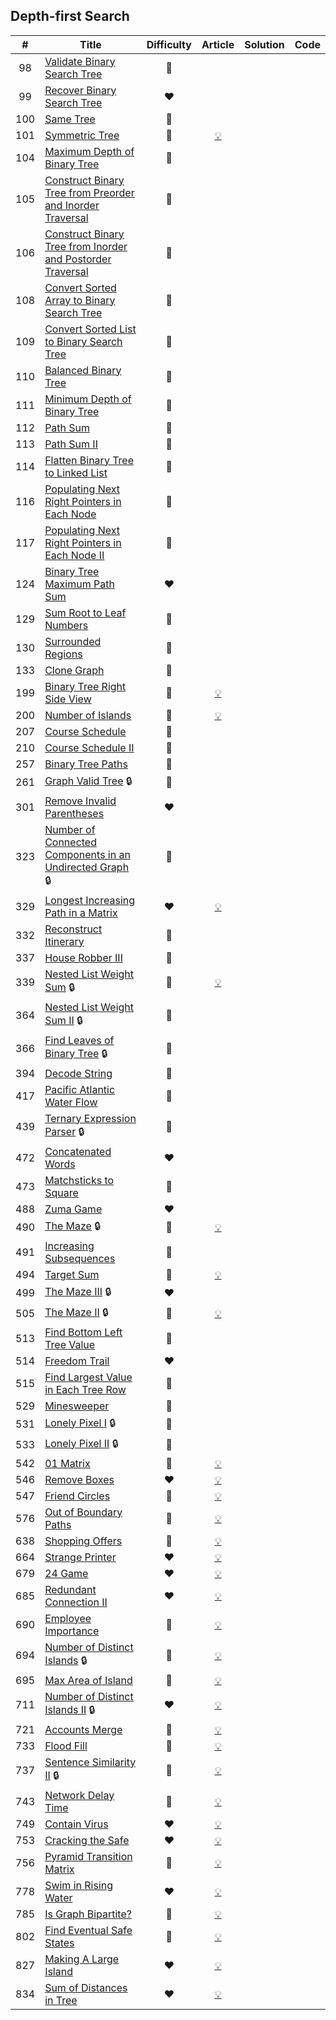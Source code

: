 
## Depth-first Search

|#|Title|Difficulty|Article|Solution|Code|
|:---:|---|:---:|:---:|:---:|:---:|
|98|[Validate Binary Search Tree](https://leetcode.com/problems/validate-binary-search-tree) |🧡||||
|99|[Recover Binary Search Tree](https://leetcode.com/problems/recover-binary-search-tree) |❤️||||
|100|[Same Tree](https://leetcode.com/problems/same-tree) |💚||||
|101|[Symmetric Tree](https://leetcode.com/problems/symmetric-tree) |💚|[💡](https://leetcode.com/articles/symmetric-tree)|||
|104|[Maximum Depth of Binary Tree](https://leetcode.com/problems/maximum-depth-of-binary-tree) |💚||||
|105|[Construct Binary Tree from Preorder and Inorder Traversal](https://leetcode.com/problems/construct-binary-tree-from-preorder-and-inorder-traversal) |🧡||||
|106|[Construct Binary Tree from Inorder and Postorder Traversal](https://leetcode.com/problems/construct-binary-tree-from-inorder-and-postorder-traversal) |🧡||||
|108|[Convert Sorted Array to Binary Search Tree](https://leetcode.com/problems/convert-sorted-array-to-binary-search-tree) |💚||||
|109|[Convert Sorted List to Binary Search Tree](https://leetcode.com/problems/convert-sorted-list-to-binary-search-tree) |🧡||||
|110|[Balanced Binary Tree](https://leetcode.com/problems/balanced-binary-tree) |💚||||
|111|[Minimum Depth of Binary Tree](https://leetcode.com/problems/minimum-depth-of-binary-tree) |💚||||
|112|[Path Sum](https://leetcode.com/problems/path-sum) |💚||||
|113|[Path Sum II](https://leetcode.com/problems/path-sum-ii) |🧡||||
|114|[Flatten Binary Tree to Linked List](https://leetcode.com/problems/flatten-binary-tree-to-linked-list) |🧡||||
|116|[Populating Next Right Pointers in Each Node](https://leetcode.com/problems/populating-next-right-pointers-in-each-node) |🧡||||
|117|[Populating Next Right Pointers in Each Node II](https://leetcode.com/problems/populating-next-right-pointers-in-each-node-ii) |🧡||||
|124|[Binary Tree Maximum Path Sum](https://leetcode.com/problems/binary-tree-maximum-path-sum) |❤️||||
|129|[Sum Root to Leaf Numbers](https://leetcode.com/problems/sum-root-to-leaf-numbers) |🧡||||
|130|[Surrounded Regions](https://leetcode.com/problems/surrounded-regions) |🧡||||
|133|[Clone Graph](https://leetcode.com/problems/clone-graph) |🧡||||
|199|[Binary Tree Right Side View](https://leetcode.com/problems/binary-tree-right-side-view) |🧡|[💡](https://leetcode.com/articles/binary-tree-right-side-view)|||
|200|[Number of Islands](https://leetcode.com/problems/number-of-islands) |🧡|[💡](https://leetcode.com/articles/number-of-islands)|||
|207|[Course Schedule](https://leetcode.com/problems/course-schedule) |🧡||||
|210|[Course Schedule II](https://leetcode.com/problems/course-schedule-ii) |🧡||||
|257|[Binary Tree Paths](https://leetcode.com/problems/binary-tree-paths) |💚||||
|261|[Graph Valid Tree](https://leetcode.com/problems/graph-valid-tree) 🔒|🧡||||
|301|[Remove Invalid Parentheses](https://leetcode.com/problems/remove-invalid-parentheses) |❤️||||
|323|[Number of Connected Components in an Undirected Graph](https://leetcode.com/problems/number-of-connected-components-in-an-undirected-graph) 🔒|🧡||||
|329|[Longest Increasing Path in a Matrix](https://leetcode.com/problems/longest-increasing-path-in-a-matrix) |❤️|[💡](https://leetcode.com/articles/longest-increasing-path-matrix)|||
|332|[Reconstruct Itinerary](https://leetcode.com/problems/reconstruct-itinerary) |🧡||||
|337|[House Robber III](https://leetcode.com/problems/house-robber-iii) |🧡||||
|339|[Nested List Weight Sum](https://leetcode.com/problems/nested-list-weight-sum) 🔒|💚|[💡](https://leetcode.com/articles/nested-list-weight-sum)|||
|364|[Nested List Weight Sum II](https://leetcode.com/problems/nested-list-weight-sum-ii) 🔒|🧡||||
|366|[Find Leaves of Binary Tree](https://leetcode.com/problems/find-leaves-of-binary-tree) 🔒|🧡||||
|394|[Decode String](https://leetcode.com/problems/decode-string) |🧡||||
|417|[Pacific Atlantic Water Flow](https://leetcode.com/problems/pacific-atlantic-water-flow) |🧡||||
|439|[Ternary Expression Parser](https://leetcode.com/problems/ternary-expression-parser) 🔒|🧡||||
|472|[Concatenated Words](https://leetcode.com/problems/concatenated-words) |❤️||||
|473|[Matchsticks to Square](https://leetcode.com/problems/matchsticks-to-square) |🧡||||
|488|[Zuma Game](https://leetcode.com/problems/zuma-game) |❤️||||
|490|[The Maze](https://leetcode.com/problems/the-maze) 🔒|🧡|[💡](https://leetcode.com/articles/the-maze)|||
|491|[Increasing Subsequences](https://leetcode.com/problems/increasing-subsequences) |🧡||||
|494|[Target Sum](https://leetcode.com/problems/target-sum) |🧡|[💡](https://leetcode.com/articles/target-sum)|||
|499|[The Maze III](https://leetcode.com/problems/the-maze-iii) 🔒|❤️||||
|505|[The Maze II](https://leetcode.com/problems/the-maze-ii) 🔒|🧡|[💡](https://leetcode.com/articles/the-maze-ii)|||
|513|[Find Bottom Left Tree Value](https://leetcode.com/problems/find-bottom-left-tree-value) |🧡||||
|514|[Freedom Trail](https://leetcode.com/problems/freedom-trail) |❤️||||
|515|[Find Largest Value in Each Tree Row](https://leetcode.com/problems/find-largest-value-in-each-tree-row) |🧡||||
|529|[Minesweeper](https://leetcode.com/problems/minesweeper) |🧡||||
|531|[Lonely Pixel I](https://leetcode.com/problems/lonely-pixel-i) 🔒|🧡||||
|533|[Lonely Pixel II](https://leetcode.com/problems/lonely-pixel-ii) 🔒|🧡||||
|542|[01 Matrix](https://leetcode.com/problems/01-matrix) |🧡|[💡](https://leetcode.com/articles/01-matrix)|||
|546|[Remove Boxes](https://leetcode.com/problems/remove-boxes) |❤️|[💡](https://leetcode.com/articles/remove-boxes)|||
|547|[Friend Circles](https://leetcode.com/problems/friend-circles) |🧡|[💡](https://leetcode.com/articles/friend-circles)|||
|576|[Out of Boundary Paths](https://leetcode.com/problems/out-of-boundary-paths) |🧡|[💡](https://leetcode.com/articles/out-of-boundary-paths)|||
|638|[Shopping Offers](https://leetcode.com/problems/shopping-offers) |🧡|[💡](https://leetcode.com/articles/shopping-offers)|||
|664|[Strange Printer](https://leetcode.com/problems/strange-printer) |❤️|[💡](https://leetcode.com/articles/strange-printer)|||
|679|[24 Game](https://leetcode.com/problems/24-game) |❤️|[💡](https://leetcode.com/articles/24-game)|||
|685|[Redundant Connection II](https://leetcode.com/problems/redundant-connection-ii) |❤️|[💡](https://leetcode.com/articles/redundant-connection-ii)|||
|690|[Employee Importance](https://leetcode.com/problems/employee-importance) |💚|[💡](https://leetcode.com/articles/employee-importance)|||
|694|[Number of Distinct Islands](https://leetcode.com/problems/number-of-distinct-islands) 🔒|🧡|[💡](https://leetcode.com/articles/number-of-distinct-islands)|||
|695|[Max Area of Island](https://leetcode.com/problems/max-area-of-island) |💚|[💡](https://leetcode.com/articles/max-area-of-island)|||
|711|[Number of Distinct Islands II](https://leetcode.com/problems/number-of-distinct-islands-ii) 🔒|❤️|[💡](https://leetcode.com/articles/number-of-distinct-islands-ii)|||
|721|[Accounts Merge](https://leetcode.com/problems/accounts-merge) |🧡|[💡](https://leetcode.com/articles/accounts-merge)|||
|733|[Flood Fill](https://leetcode.com/problems/flood-fill) |💚|[💡](https://leetcode.com/articles/flood-fill)|||
|737|[Sentence Similarity II](https://leetcode.com/problems/sentence-similarity-ii) 🔒|🧡|[💡](https://leetcode.com/articles/sentence-similarity-ii)|||
|743|[Network Delay Time](https://leetcode.com/problems/network-delay-time) |🧡|[💡](https://leetcode.com/articles/network-delay-time)|||
|749|[Contain Virus](https://leetcode.com/problems/contain-virus) |❤️|[💡](https://leetcode.com/articles/contain-virus)|||
|753|[Cracking the Safe](https://leetcode.com/problems/cracking-the-safe) |❤️|[💡](https://leetcode.com/articles/cracking-the-safe)|||
|756|[Pyramid Transition Matrix](https://leetcode.com/problems/pyramid-transition-matrix) |🧡|[💡](https://leetcode.com/articles/pyramid-transition-matrix)|||
|778|[Swim in Rising Water](https://leetcode.com/problems/swim-in-rising-water) |❤️|[💡](https://leetcode.com/articles/swim-in-rising-water)|||
|785|[Is Graph Bipartite?](https://leetcode.com/problems/is-graph-bipartite) |🧡|[💡](https://leetcode.com/articles/is-graph-bipartite)|||
|802|[Find Eventual Safe States](https://leetcode.com/problems/find-eventual-safe-states) |🧡|[💡](https://leetcode.com/articles/find-eventual-safe-states)|||
|827|[Making A Large Island](https://leetcode.com/problems/making-a-large-island) |❤️|[💡](https://leetcode.com/articles/making-a-large-island)|||
|834|[Sum of Distances in Tree](https://leetcode.com/problems/sum-of-distances-in-tree) |❤️|[💡](https://leetcode.com/articles/sum-of-distances-in-tree)|||

